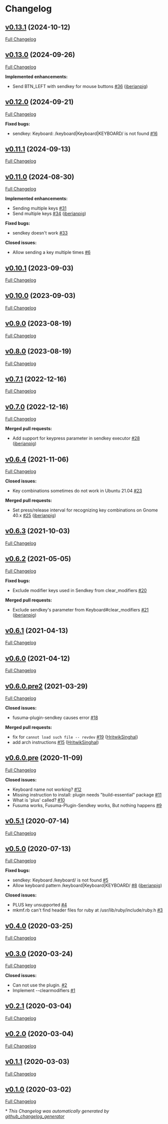 # Changelog

## [v0.13.1](https://github.com/iberianpig/fusuma-plugin-sendkey/tree/v0.13.1) (2024-10-12)

[Full Changelog](https://github.com/iberianpig/fusuma-plugin-sendkey/compare/v0.13.0...v0.13.1)

## [v0.13.0](https://github.com/iberianpig/fusuma-plugin-sendkey/tree/v0.13.0) (2024-09-26)

[Full Changelog](https://github.com/iberianpig/fusuma-plugin-sendkey/compare/v0.12.0...v0.13.0)

**Implemented enhancements:**

- Send BTN\_LEFT with sendkey for mouse buttons [\#36](https://github.com/iberianpig/fusuma-plugin-sendkey/pull/36) ([iberianpig](https://github.com/iberianpig))

## [v0.12.0](https://github.com/iberianpig/fusuma-plugin-sendkey/tree/v0.12.0) (2024-09-21)

[Full Changelog](https://github.com/iberianpig/fusuma-plugin-sendkey/compare/v0.11.1...v0.12.0)

**Fixed bugs:**

- sendkey: Keyboard: /keyboard|Keyboard|KEYBOARD/ is not found [\#16](https://github.com/iberianpig/fusuma-plugin-sendkey/issues/16)

## [v0.11.1](https://github.com/iberianpig/fusuma-plugin-sendkey/tree/v0.11.1) (2024-09-13)

[Full Changelog](https://github.com/iberianpig/fusuma-plugin-sendkey/compare/v0.11.0...v0.11.1)

## [v0.11.0](https://github.com/iberianpig/fusuma-plugin-sendkey/tree/v0.11.0) (2024-08-30)

[Full Changelog](https://github.com/iberianpig/fusuma-plugin-sendkey/compare/v0.10.1...v0.11.0)

**Implemented enhancements:**

- Sending multiple keys [\#31](https://github.com/iberianpig/fusuma-plugin-sendkey/issues/31)
- Send multiple keys [\#34](https://github.com/iberianpig/fusuma-plugin-sendkey/pull/34) ([iberianpig](https://github.com/iberianpig))

**Fixed bugs:**

- sendkey doesn't work [\#33](https://github.com/iberianpig/fusuma-plugin-sendkey/issues/33)

**Closed issues:**

- Allow sending a key multiple times [\#6](https://github.com/iberianpig/fusuma-plugin-sendkey/issues/6)

## [v0.10.1](https://github.com/iberianpig/fusuma-plugin-sendkey/tree/v0.10.1) (2023-09-03)

[Full Changelog](https://github.com/iberianpig/fusuma-plugin-sendkey/compare/v0.10.0...v0.10.1)

## [v0.10.0](https://github.com/iberianpig/fusuma-plugin-sendkey/tree/v0.10.0) (2023-09-03)

[Full Changelog](https://github.com/iberianpig/fusuma-plugin-sendkey/compare/v0.9.0...v0.10.0)

## [v0.9.0](https://github.com/iberianpig/fusuma-plugin-sendkey/tree/v0.9.0) (2023-08-19)

[Full Changelog](https://github.com/iberianpig/fusuma-plugin-sendkey/compare/v0.8.0...v0.9.0)

## [v0.8.0](https://github.com/iberianpig/fusuma-plugin-sendkey/tree/v0.8.0) (2023-08-19)

[Full Changelog](https://github.com/iberianpig/fusuma-plugin-sendkey/compare/v0.7.1...v0.8.0)

## [v0.7.1](https://github.com/iberianpig/fusuma-plugin-sendkey/tree/v0.7.1) (2022-12-16)

[Full Changelog](https://github.com/iberianpig/fusuma-plugin-sendkey/compare/v0.7.0...v0.7.1)

## [v0.7.0](https://github.com/iberianpig/fusuma-plugin-sendkey/tree/v0.7.0) (2022-12-16)

[Full Changelog](https://github.com/iberianpig/fusuma-plugin-sendkey/compare/v0.6.4...v0.7.0)

**Merged pull requests:**

- Add support for keypress parameter in sendkey executor [\#28](https://github.com/iberianpig/fusuma-plugin-sendkey/pull/28) ([iberianpig](https://github.com/iberianpig))

## [v0.6.4](https://github.com/iberianpig/fusuma-plugin-sendkey/tree/v0.6.4) (2021-11-06)

[Full Changelog](https://github.com/iberianpig/fusuma-plugin-sendkey/compare/v0.6.3...v0.6.4)

**Closed issues:**

- Key combinations sometimes do not work in Ubuntu 21.04 [\#23](https://github.com/iberianpig/fusuma-plugin-sendkey/issues/23)

**Merged pull requests:**

- Set press/release interval for recognizing key combinations on Gnome 40.x [\#25](https://github.com/iberianpig/fusuma-plugin-sendkey/pull/25) ([iberianpig](https://github.com/iberianpig))

## [v0.6.3](https://github.com/iberianpig/fusuma-plugin-sendkey/tree/v0.6.3) (2021-10-03)

[Full Changelog](https://github.com/iberianpig/fusuma-plugin-sendkey/compare/v0.6.2...v0.6.3)

## [v0.6.2](https://github.com/iberianpig/fusuma-plugin-sendkey/tree/v0.6.2) (2021-05-05)

[Full Changelog](https://github.com/iberianpig/fusuma-plugin-sendkey/compare/v0.6.1...v0.6.2)

**Fixed bugs:**

- Exclude modifier keys used in Sendkey from clear\_modifiers [\#20](https://github.com/iberianpig/fusuma-plugin-sendkey/issues/20)

**Merged pull requests:**

- Exclude sendkey's parameter from Keyboard\#clear\_modifiers [\#21](https://github.com/iberianpig/fusuma-plugin-sendkey/pull/21) ([iberianpig](https://github.com/iberianpig))

## [v0.6.1](https://github.com/iberianpig/fusuma-plugin-sendkey/tree/v0.6.1) (2021-04-13)

[Full Changelog](https://github.com/iberianpig/fusuma-plugin-sendkey/compare/v0.6.0...v0.6.1)

## [v0.6.0](https://github.com/iberianpig/fusuma-plugin-sendkey/tree/v0.6.0) (2021-04-12)

[Full Changelog](https://github.com/iberianpig/fusuma-plugin-sendkey/compare/v0.6.0.pre2...v0.6.0)

## [v0.6.0.pre2](https://github.com/iberianpig/fusuma-plugin-sendkey/tree/v0.6.0.pre2) (2021-03-29)

[Full Changelog](https://github.com/iberianpig/fusuma-plugin-sendkey/compare/v0.6.0.pre...v0.6.0.pre2)

**Closed issues:**

- fusuma-plugin-sendkey causes error [\#18](https://github.com/iberianpig/fusuma-plugin-sendkey/issues/18)

**Merged pull requests:**

- fix for `cannot load such file -- revdev` [\#19](https://github.com/iberianpig/fusuma-plugin-sendkey/pull/19) ([HritwikSinghal](https://github.com/HritwikSinghal))
- add arch instructions [\#15](https://github.com/iberianpig/fusuma-plugin-sendkey/pull/15) ([HritwikSinghal](https://github.com/HritwikSinghal))

## [v0.6.0.pre](https://github.com/iberianpig/fusuma-plugin-sendkey/tree/v0.6.0.pre) (2020-11-09)

[Full Changelog](https://github.com/iberianpig/fusuma-plugin-sendkey/compare/v0.5.1...v0.6.0.pre)

**Closed issues:**

- Keyboard name not working? [\#12](https://github.com/iberianpig/fusuma-plugin-sendkey/issues/12)
- Missing instruction to install: plugin needs "build-essential" package [\#11](https://github.com/iberianpig/fusuma-plugin-sendkey/issues/11)
- What is 'plus' called? [\#10](https://github.com/iberianpig/fusuma-plugin-sendkey/issues/10)
- Fusuma works, Fusuma-Plugin-Sendkey works, But nothing happens [\#9](https://github.com/iberianpig/fusuma-plugin-sendkey/issues/9)

## [v0.5.1](https://github.com/iberianpig/fusuma-plugin-sendkey/tree/v0.5.1) (2020-07-14)

[Full Changelog](https://github.com/iberianpig/fusuma-plugin-sendkey/compare/v0.5.0...v0.5.1)

## [v0.5.0](https://github.com/iberianpig/fusuma-plugin-sendkey/tree/v0.5.0) (2020-07-13)

[Full Changelog](https://github.com/iberianpig/fusuma-plugin-sendkey/compare/v0.4.0...v0.5.0)

**Fixed bugs:**

- sendkey: Keyboard /keyboard/ is not found [\#5](https://github.com/iberianpig/fusuma-plugin-sendkey/issues/5)
- Allow keyboard pattern /keyboard|Keyboard|KEYBOARD/ [\#8](https://github.com/iberianpig/fusuma-plugin-sendkey/pull/8) ([iberianpig](https://github.com/iberianpig))

**Closed issues:**

- PLUS key unsupported [\#4](https://github.com/iberianpig/fusuma-plugin-sendkey/issues/4)
- mkmf.rb can't find header files for ruby at /usr/lib/ruby/include/ruby.h [\#3](https://github.com/iberianpig/fusuma-plugin-sendkey/issues/3)

## [v0.4.0](https://github.com/iberianpig/fusuma-plugin-sendkey/tree/v0.4.0) (2020-03-25)

[Full Changelog](https://github.com/iberianpig/fusuma-plugin-sendkey/compare/v0.3.0...v0.4.0)

## [v0.3.0](https://github.com/iberianpig/fusuma-plugin-sendkey/tree/v0.3.0) (2020-03-24)

[Full Changelog](https://github.com/iberianpig/fusuma-plugin-sendkey/compare/v0.2.1...v0.3.0)

**Closed issues:**

- Can not use the plugin. [\#2](https://github.com/iberianpig/fusuma-plugin-sendkey/issues/2)
- Implement --clearmodifiers [\#1](https://github.com/iberianpig/fusuma-plugin-sendkey/issues/1)

## [v0.2.1](https://github.com/iberianpig/fusuma-plugin-sendkey/tree/v0.2.1) (2020-03-04)

[Full Changelog](https://github.com/iberianpig/fusuma-plugin-sendkey/compare/v0.2.0...v0.2.1)

## [v0.2.0](https://github.com/iberianpig/fusuma-plugin-sendkey/tree/v0.2.0) (2020-03-04)

[Full Changelog](https://github.com/iberianpig/fusuma-plugin-sendkey/compare/v0.1.1...v0.2.0)

## [v0.1.1](https://github.com/iberianpig/fusuma-plugin-sendkey/tree/v0.1.1) (2020-03-03)

[Full Changelog](https://github.com/iberianpig/fusuma-plugin-sendkey/compare/v0.1.0...v0.1.1)

## [v0.1.0](https://github.com/iberianpig/fusuma-plugin-sendkey/tree/v0.1.0) (2020-03-02)

[Full Changelog](https://github.com/iberianpig/fusuma-plugin-sendkey/compare/7d1d13d5d0215174b4659e7e93e628f55f48c7d1...v0.1.0)



\* *This Changelog was automatically generated by [github_changelog_generator](https://github.com/github-changelog-generator/github-changelog-generator)*
